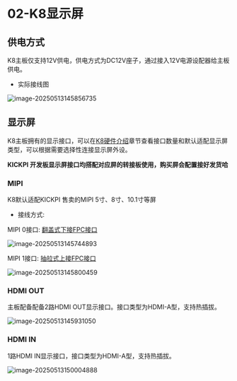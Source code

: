 # 02-K8显示屏

## **供电方式**

K8主板仅支持12V供电，供电方式为DC12V座子，通过接入12V电源设配器给主板供电。

* 实际接线图

![image-20250513145856735](http://tanzhtanzh.oss-cn-shenzhen.aliyuncs.com/img/image-20250513145856735.png)



## 显示屏

K8主板拥有的显示接口，可以在[K8硬件介绍](../01-主板介绍/05-KICKPI-K8硬件介绍.md#display)章节查看接口数量和默认适配显示屏类型，可以根据需要选择性连接显示屏外设。

**KICKPI 开发板显示屏接口均搭配对应屏的转接板使用，购买屏会配置接好发货哈**

### MIPI

K8默认适配KICKPI 售卖的MIPI 5寸、8寸、10.1寸等屏

* 接线方式:

MIPI 0接口: [翻盖式下接FPC接口](../../../common/zh/display/FPC接口介绍.md#FPC-1)

![image-20250513145744893](http://tanzhtanzh.oss-cn-shenzhen.aliyuncs.com/img/image-20250513145744893.png)

MIPI 1接口: [抽拉式上接FPC接口](../../../common/zh/display/FPC接口介绍.md#FPC-2)

![image-20250513145800459](http://tanzhtanzh.oss-cn-shenzhen.aliyuncs.com/img/image-20250513145800459.png)



### HDMI OUT

主板配备配备2路HDMI OUT显示接口。接口类型为HDMI-A型，支持热插拔。

![image-20250513145931050](http://tanzhtanzh.oss-cn-shenzhen.aliyuncs.com/img/image-20250513145931050.png)

### HDMI IN

1路HDMI IN显示接口，接口类型为HDMI-A型，支持热插拔。

![image-20250513150004888](http://tanzhtanzh.oss-cn-shenzhen.aliyuncs.com/img/image-20250513150004888.png)


